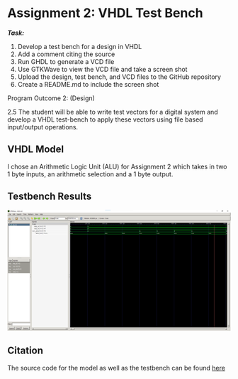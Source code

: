 # Assignment 2: VHDL Test Bench

***Task:***

1. Develop a test bench for a design in VHDL 
2. Add a comment citing the source
3. Run GHDL to generate a VCD file
4. Use GTKWave to view the VCD file and take a screen shot
5. Upload the design, test bench, and VCD files to the GitHub repository
6. Create a README.md to include the screen shot
 

Program Outcome 2: (Design)

2.5 The student will be able to write test vectors for a digital system and develop a VHDL test-bench to apply these vectors using file based input/output operations.

## VHDL Model

I chose an Arithmetic Logic Unit (ALU) for Assignment 2 which takes in two 1 byte inputs, an arithmetic selection and a 1 byte output.

## Testbench Results

![Results.png](/Assignment2/testbenchResults.png)

## Citation

The source code for the model as well as the testbench can be found [here](https://allaboutfpga.com/vhdl-code-for-4-bit-alu/)
